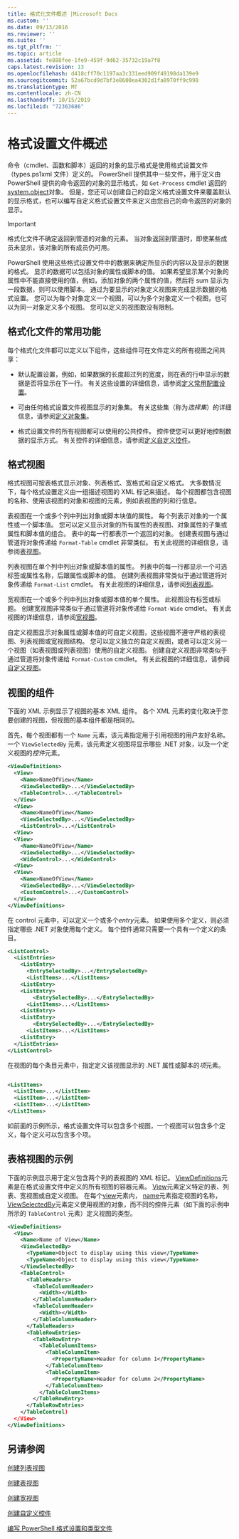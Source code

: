 ```yaml
---
title: 格式化文件概述 |Microsoft Docs
ms.custom: ''
ms.date: 09/13/2016
ms.reviewer: ''
ms.suite: ''
ms.tgt_pltfrm: ''
ms.topic: article
ms.assetid: fe888fee-1fe9-459f-9d62-35732c19a7f8
caps.latest.revision: 13
ms.openlocfilehash: d418cff70c1197aa3c331eed909f49198da139e9
ms.sourcegitcommit: 52a67bcd9d7bf3e8600ea4302d1fa8970ff9c998
ms.translationtype: MT
ms.contentlocale: zh-CN
ms.lasthandoff: 10/15/2019
ms.locfileid: "72363686"
---
```

# <a name="formatting-file-overview"></a>格式设置文件概述

命令（cmdlet、函数和脚本）返回的对象的显示格式是使用格式设置文件（types.ps1xml 文件）定义的。 PowerShell 提供其中一些文件，用于定义由 PowerShell 提供的命令返回的对象的显示格式，如 `Get-Process` cmdlet 返回的[system.object](/dotnet/api/System.Diagnostics.Process)对象。 但是，您还可以创建自己的自定义格式设置文件来覆盖默认的显示格式，也可以编写自定义格式设置文件来定义由您自己的命令返回的对象的显示。

> [!IMPORTANT]
> 格式化文件不确定返回到管道的对象的元素。 当对象返回到管道时，即使某些成员未显示，该对象的所有成员仍可用。

PowerShell 使用这些格式设置文件中的数据来确定所显示的内容以及显示的数据的格式。 显示的数据可以包括对象的属性或脚本的值。 如果希望显示某个对象的属性中不能直接使用的值，例如，添加对象的两个属性的值，然后将 sum 显示为一段数据，则可以使用脚本。 通过为要显示的对象定义视图来完成显示数据的格式设置。 您可以为每个对象定义一个视图，可以为多个对象定义一个视图，也可以为同一对象定义多个视图。 您可以定义的视图数没有限制。

## <a name="common-features-of-formatting-files"></a>格式化文件的常用功能

每个格式化文件都可以定义以下组件，这些组件可在文件定义的所有视图之间共享：

- 默认配置设置，例如，如果数据的长度超过列的宽度，则在表的行中显示的数据是否将显示在下一行。 有关这些设置的详细信息，请参阅[定义常用配置设置](./defining-common-configuration-features.md)。

- 可由任何格式设置文件视图显示的对象集。 有关这些集（称为*选择集*）的详细信息，请参阅[定义对象集](./defining-selection-sets.md)。

- 格式设置文件的所有视图都可以使用的公共控件。 控件使您可以更好地控制数据的显示方式。 有关控件的详细信息，请参阅[定义自定义控件](./creating-custom-controls.md)。

## <a name="formatting-views"></a>格式视图

格式视图可按表格式显示对象、列表格式、宽格式和自定义格式。 大多数情况下，每个格式设置定义由一组描述视图的 XML 标记来描述。 每个视图都包含视图的名称、使用该视图的对象和视图的元素，例如表视图的列和行信息。

表视图在一个或多个列中列出对象或脚本块值的属性。 每个列表示对象的一个属性或一个脚本值。 您可以定义显示对象的所有属性的表视图、对象属性的子集或属性和脚本值的组合。 表中的每一行都表示一个返回的对象。 创建表视图与通过管道将对象传递给 `Format-Table` cmdlet 非常类似。 有关此视图的详细信息，请参阅[表视图](./creating-a-table-view.md)。

列表视图在单个列中列出对象或脚本值的属性。 列表中的每一行都显示一个可选标签或属性名称，后跟属性或脚本的值。 创建列表视图非常类似于通过管道将对象传递给 `Format-List` cmdlet。 有关此视图的详细信息，请参阅[列表视图](./creating-a-list-view.md)。

宽视图在一个或多个列中列出对象或脚本值的单个属性。 此视图没有标签或标题。 创建宽视图非常类似于通过管道将对象传递给 `Format-Wide` cmdlet。 有关此视图的详细信息，请参阅[宽视图](./creating-a-wide-view.md)。

自定义视图显示对象属性或脚本值的可自定义视图，这些视图不遵守严格的表视图、列表视图或宽视图结构。 您可以定义独立的自定义视图，或者可以定义另一个视图（如表视图或列表视图）使用的自定义视图。 创建自定义视图非常类似于通过管道将对象传递给 `Format-Custom` cmdlet。 有关此视图的详细信息，请参阅[自定义视图](./creating-custom-controls.md)。

## <a name="components-of-a-view"></a>视图的组件

下面的 XML 示例显示了视图的基本 XML 组件。 各个 XML 元素的变化取决于您要创建的视图，但视图的基本组件都是相同的。

首先，每个视图都有一个 `Name` 元素，该元素指定用于引用视图的用户友好名称。 一个 `ViewSelectedBy` 元素，该元素定义视图将显示哪些 .NET 对象，以及一个定义视图的*控件*元素。

```xml
<ViewDefinitions>
  <View>
    <Name>NameOfView</Name>
    <ViewSelectedBy>...</ViewSelectedBy>
    <TableControl>...</TableControl>
  </View>
  <View>
    <Name>NameOfView</Name>
    <ViewSelectedBy>...</ViewSelectedBy>
    <ListControl>...</ListControl>
  <View>
  <View>
    <Name>NameOfView</Name>
    <ViewSelectedBy>...</ViewSelectedBy>
    <WideControl>...</WideControl>
  <View>
  <View>
    <Name>NameOfView</Name>
    <ViewSelectedBy>...</ViewSelectedBy>
    <CustomControl>...</CustomControl>
  </View>
</ViewDefinitions>

```

在 control 元素中，可以定义一个或多个*entry*元素。 如果使用多个定义，则必须指定哪些 .NET 对象使用每个定义。 每个控件通常只需要一个具有一个定义的条目。

```xml
<ListControl>
  <ListEntries>
    <ListEntry>
      <EntrySelectedBy>...</EntrySelectedBy>
      <ListItems>...</ListItems>
    <ListEntry>
    <ListEntry>
        <EntrySelectedBy>...</EntrySelectedBy>
      <ListItems>...</ListItems>
    <ListEntry>
    <ListEntry>
        <EntrySelectedBy>...</EntrySelectedBy>
      <ListItems>...</ListItems>
    <ListEntry>
  </ListEntries>
</ListControl>

```

在视图的每个条目元素中，指定定义该视图显示的 .NET 属性或脚本的*项*元素。

```xml

<ListItems>
  <ListItem>...</ListItem>
  <ListItem>...</ListItem>
  <ListItem>...</ListItem>
</ListItems>

```

如前面的示例所示，格式设置文件可以包含多个视图，一个视图可以包含多个定义，每个定义可以包含多个项。

## <a name="example-of-a-table-view"></a>表格视图的示例

下面的示例显示用于定义包含两个列的表视图的 XML 标记。 [ViewDefinitions](./viewdefinitions-element-format.md)元素是在格式设置文件中定义的所有视图的容器元素。 [View](./view-element-format.md)元素定义特定的表、列表、宽视图或自定义视图。 在每个[view](./view-element-format.md)元素内， [name](./name-element-for-view-format.md)元素指定视图的名称， [ViewSelectedBy](./viewselectedby-element-format.md)元素定义使用视图的对象，而不同的控件元素（如下面的示例中所示的 `TableControl` 元素）定义视图的类型。

```xml
<ViewDefinitions>
  <View>
    <Name>Name of View</Name>
    <ViewSelectedBy>
      <TypeName>Object to display using this view</TypeName>
      <TypeName>Object to display using this view</TypeName>
    </ViewSelectedBy>
    <TableControl>
      <TableHeaders>
        <TableColumnHeader>
          <Width></Width>
        </TableColumnHeader>
        <TableColumnHeader>
          <Width></Width>
        </TableColumnHeader>
      </TableHeaders>
      <TableRowEntries>
        <TableRowEntry>
          <TableColumnItems>
            <TableColumnItem>
              <PropertyName>Header for column 1</PropertyName>
            </TableColumnItem>
            <TableColumnItem>
              <PropertyName>Header for column 2</PropertyName>
            </TableColumnItem>
          </TableColumnItems>
        </TableRowEntry>
      </TableRowEntries>
    </TableControl)
  </View>
</ViewDefinitions>

```

## <a name="see-also"></a>另请参阅

[创建列表视图](./creating-a-list-view.md)

[创建表视图](./creating-a-table-view.md)

[创建宽视图](./creating-a-wide-view.md)

[创建自定义控件](./creating-custom-controls.md)

[编写 PowerShell 格式设置和类型文件](./writing-a-powershell-formatting-file.md)
